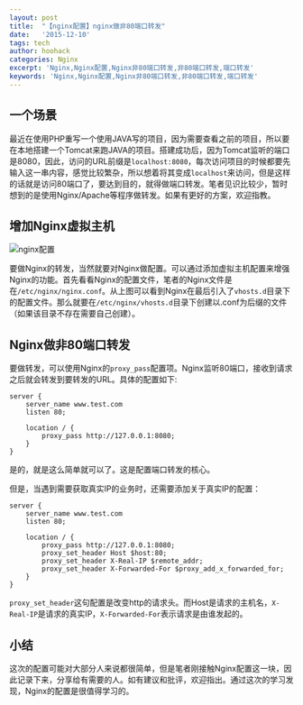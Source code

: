 ```yaml
---
layout: post
title:  "【nginx配置】nginx做非80端口转发"
date:   '2015-12-10'
tags: tech
author: hoohack
categories: Nginx
excerpt: 'Nginx,Nginx配置,Nginx非80端口转发,非80端口转发,端口转发'
keywords: 'Nginx,Nginx配置,Nginx非80端口转发,非80端口转发,端口转发'
---
```


## 一个场景
最近在使用PHP重写一个使用JAVA写的项目，因为需要查看之前的项目，所以要在本地搭建一个Tomcat来跑JAVA的项目。搭建成功后，因为Tomcat监听的端口是8080，因此，访问的URL前缀是`localhost:8080`，每次访问项目的时候都要先输入这一串内容，感觉比较繁杂，所以想着将其变成`localhost`来访问，但是这样的话就是访问80端口了，要达到目的，就得做端口转发。笔者见识比较少，暂时想到的是使用Nginx/Apache等程序做转发。如果有更好的方案，欢迎指教。



## 增加Nginx虚拟主机

![nginx配置](http://7u2eqw.com1.z0.glb.clouddn.com/nginx配置.jpg)

要做Nginx的转发，当然就要对Nginx做配置。可以通过添加虚拟主机配置来增强Nginx的功能。首先看看Nginx的配置文件，笔者的Nginx文件是在`/etc/nginx/nginx.conf`。从上图可以看到Nginx在最后引入了`vhosts.d`目录下的配置文件。那么就要在`/etc/nginx/vhosts.d`目录下创建以.conf为后缀的文件（如果该目录不存在需要自己创建）。

## Nginx做非80端口转发
要做转发，可以使用Nginx的`proxy_pass`配置项。Nginx监听80端口，接收到请求之后就会转发到要转发的URL。具体的配置如下:

    server {
        server_name www.test.com
        listen 80;

        location / {
            proxy_pass http://127.0.0.1:8080;
        }
    }

是的，就是这么简单就可以了。这是配置端口转发的核心。

但是，当遇到需要获取真实IP的业务时，还需要添加关于真实IP的配置：

    server {
        server_name www.test.com
        listen 80;

        location / {
            proxy_pass http://127.0.0.1:8080;
            proxy_set_header Host $host:80;
            proxy_set_header X-Real-IP $remote_addr;
            proxy_set_header X-Forwarded-For $proxy_add_x_forwarded_for;
        }
    }

`proxy_set_header`这句配置是改变http的请求头。而Host是请求的主机名，`X-Real-IP`是请求的真实IP，`X-Forwarded-For`表示请求是由谁发起的。

## 小结
这次的配置可能对大部分人来说都很简单，但是笔者刚接触Nginx配置这一块，因此记录下来，分享给有需要的人。如有建议和批评，欢迎指出。通过这次的学习发现，Nginx的配置是很值得学习的。
